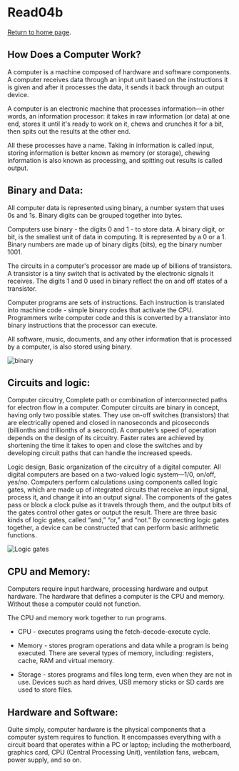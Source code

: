 # Read04b  

[Return to home page](https://momansi96.github.io/reading-notes/). 

## How Does a Computer Work? 

A computer is a machine composed of hardware and software components. A computer receives data through an input unit based on the instructions it is given and after it processes the data, it sends it back through an output device. 

A computer is an electronic machine that processes information—in other words, an information processor: it takes in raw information (or data) at one end, stores it until it's ready to work on it, chews and crunches it for a bit, then spits out the results at the other end.

 All these processes have a name. Taking in information is called input, storing information is better known as memory (or storage), chewing information is also known as processing, and spitting out results is called output.

## Binary and Data: 

All computer data is represented using binary, a number system that uses 0s and 1s. Binary digits can be grouped together into bytes. 

Computers use binary - the digits 0 and 1 - to store data. A binary digit, or bit, is the smallest unit of data in computing. It is represented by a 0 or a 1. Binary numbers are made up of binary digits (bits), eg the binary number 1001.

The circuits in a computer's processor are made up of billions of transistors. A transistor is a tiny switch that is activated by the electronic signals it receives. The digits 1 and 0 used in binary reflect the on and off states of a transistor.

Computer programs are sets of instructions. Each instruction is translated into machine code - simple binary codes that activate the CPU. Programmers write computer code and this is converted by a translator into binary instructions that the processor can execute.

All software, music, documents, and any other information that is processed by a computer, is also stored using binary.

![binary](https://bam.files.bbci.co.uk/bam/live/content/zdvjtfr/large)


## Circuits and logic: 

Computer circuitry, Complete path or combination of interconnected paths for electron flow in a computer. Computer circuits are binary in concept, having only two possible states. They use on-off switches (transistors) that are electrically opened and closed in nanoseconds and picoseconds (billionths and trillionths of a second). A computer’s speed of operation depends on the design of its circuitry. Faster rates are achieved by shortening the time it takes to open and close the switches and by developing circuit paths that can handle the increased speeds.

Logic design, Basic organization of the circuitry of a digital computer. All digital computers are based on a two-valued logic system—1/0, on/off, yes/no. Computers perform calculations using components called logic gates, which are made up of integrated circuits that receive an input signal, process it, and change it into an output signal. The components of the gates pass or block a clock pulse as it travels through them, and the output bits of the gates control other gates or output the result. There are three basic kinds of logic gates, called “and,” “or,” and “not.” By connecting logic gates together, a device can be constructed that can perform basic arithmetic functions.

![Logic gates](https://cdn.britannica.com/s:690x388,c:crop/30/106630-050-C516CC02/combinations-logic-circuits.jpg)


## CPU and Memory: 

Computers require input hardware, processing hardware and output hardware. The hardware that defines a computer is the CPU and memory. Without these a computer could not function.

The CPU and memory work together to run programs.

- CPU - executes programs using the fetch-decode-execute cycle.

- Memory - stores program operations and data while a program is being executed. There are several types of memory, including: registers, cache, RAM and virtual memory.

- Storage - stores programs and files long term, even when they are not in use. Devices such as hard drives, USB memory sticks or SD cards are used to store files. 


## Hardware and Software: 

Quite simply, computer hardware is the physical components that a computer system requires to function. It encompasses everything with a circuit board that operates within a PC or laptop; including the motherboard, graphics card, CPU (Central Processing Unit), ventilation fans, webcam, power supply, and so on.

